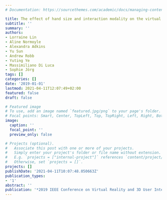 ```yaml
---
# Documentation: https://sourcethemes.com/academic/docs/managing-content/

title: The effect of hand size and interaction modality on the virtual hand illusion
subtitle: ''
summary: ''
authors:
- Lorraine Lin
- Aline Normoyle
- Alexandra Adkins
- Yu Sun
- Andrew Robb
- Yuting Ye
- Massimiliano Di Luca
- Sophie Jörg
tags: []
categories: []
date: '2019-01-01'
lastmod: 2021-04-11T12:07:49+02:00
featured: false
draft: false

# Featured image
# To use, add an image named `featured.jpg/png` to your page's folder.
# Focal points: Smart, Center, TopLeft, Top, TopRight, Left, Right, BottomLeft, Bottom, BottomRight.
image:
  caption: ''
  focal_point: ''
  preview_only: false

# Projects (optional).
#   Associate this post with one or more of your projects.
#   Simply enter your project's folder or file name without extension.
#   E.g. `projects = ["internal-project"]` references `content/project/deep-learning/index.md`.
#   Otherwise, set `projects = []`.
projects: []
publishDate: '2021-04-11T10:07:48.050663Z'
publication_types:
- '1'
abstract: ''
publication: '*2019 IEEE Conference on Virtual Reality and 3D User Interfaces (VR)*'
---
```

